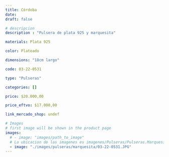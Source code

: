 ```yaml
---
title: Córdoba
date: 
draft: false

# descripcion
description : "Pulsera de plata 925 y marquesita"

materials: Plata 925

color: Plateado

dimensions: "18cm largo"

code: 03-22-0531

type: "Pulseras"

categories: []

price: $20.000,00

price_eftvo: $17.000,00

link_mercado_shop: undef

# Images
# first image will be shown in the product page
images:
  # - image: "images/path_to_image"
  # La ubicacion de las imagenes es imagenes/Pulseras/Pulseras.Marquesita/03-22-0531-cordoba
  - image: "./images/pulseras/marquesita/03-22-0531.JPG"
---
```

